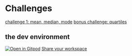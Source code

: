 # Challenges

[challenge 1: mean, median, mode][hrank-stats-challenge-0]
[bonus challenge: quartiles][hrank-stats-challenge-1]

## the dev environment

[![Open in Gitpod][gitpod-logo]][gitpod-env]
[Share your workspace][gitpod-sharing-instructions]

[gitpod-logo]: https://gitpod.io/button/open-in-gitpod.svg
[gitpod-env]: https://gitpod.io/#https://github.com/SKalt/code-challenge-python-environment.git

[hrank-stats-challenge-0]: https://www.hackerrank.com/challenges/s10-weighted-mean/problem
[hrank-stats-challenge-1]: https://www.hackerrank.com/challenges/s10-quartiles/problem
[gitpod-sharing-instructions]: https://www.gitpod.io/docs/sharing-and-collaboration/#how-to-share-and-unshare-a-running-workspace